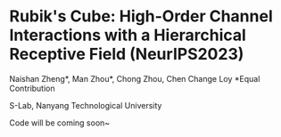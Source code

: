 # Rubik's Cube: High-Order Channel Interactions with a Hierarchical Receptive Field (NeurIPS2023)

Naishan Zheng*, Man Zhou*, Chong Zhou, Chen Change Loy
*Equal Contribution

S-Lab, Nanyang Technological University

Code will be coming soon~
